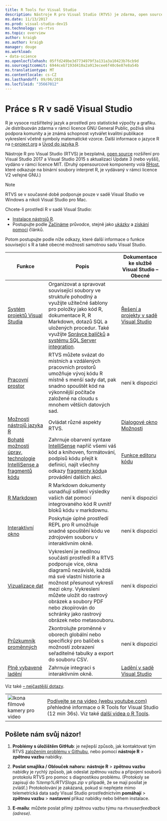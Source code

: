 ```yaml
---
title: R Tools for Visual Studio
description: Nástroje R pro Visual Studio (RTVS) je zdarma, open source rozšíření, která poskytuje mnoho funkcí jazyka, včetně IntelliSense, ladění a vzdálené pracovní prostory.
ms.date: 11/13/2017
ms.prod: visual-studio-dev15
ms.technology: vs-rtvs
ms.topic: overview
author: kraigb
ms.author: kraigb
manager: douge
ms.workload:
- data-science
ms.openlocfilehash: 05ffd249be3d7734979f3a131a3a10423b76cb9d
ms.sourcegitcommit: 6944ceb7193d410a2a913ecee6f40c6e87e8a54b
ms.translationtype: MT
ms.contentlocale: cs-CZ
ms.lasthandoff: 09/06/2018
ms.locfileid: "35667012"
---
```

# <a name="work-with-r-in-visual-studio"></a>Práce s R v sadě Visual Studio

R je vysoce rozšiřitelný jazyk a prostředí pro statistické výpočty a grafiku. Je distribuován zdarma v rámci licence GNU General Public, požívá silná podpora komunity a je známá schopnost vytvářet kvalitní publikace vykreslení včetně symboly matematické vzorce. Další informace o jazyce R na [r-project.org](https://www.r-project.org/about.html) a [Úvod do jazyka R](https://cran.r-project.org/doc/manuals/r-release/R-intro.html).

Nástroje R pro Visual Studio (RTVS) je bezplatná, [open source](https://github.com/microsoft/RTVS) rozšíření pro Visual Studio 2017 a Visual Studio 2015 s aktualizací Update 3 (nebo vyšší), vydáno v rámci licence MIT. (Druhý opensourcové komponenty volá [RHost](https://github.com/microsoft/R-Host), které odkazuje na binární soubory interpret R, je vydávaný v rámci licence V2 veřejné GNU.)

> [!Note]
> RTVS se v současné době podporuje pouze v sadě Visual Studio ve Windows a nikoli Visual Studio pro Mac.

Chcete-li prostředí R v sadě Visual Studio:

- [Instalace nástrojů R](installing-r-tools-for-visual-studio.md).
- Postupujte podle [Začínáme](getting-started-with-r.md) průvodce, stejně jako [ukázky](getting-started-samples.md) a [získání pomoci](getting-started-help.md) článků.

Potom postupujte podle níže odkazy, které další informace o funkce související s R a také obecné možnosti samotnou sadu Visual Studio.

| Funkce | Popis | Dokumentace ke službě Visual Studio – Obecné |
| --- | --- | --- |
| [Systém projektů Visual Studia](r-projects-in-visual-studio.md) | Organizovat a spravovat související soubory ve struktuře pohodlný a využijte užitečné šablony pro položky jako kód R, dokumentace R, R Markdown, dotazů SQL a uložených procedur. Také využijte [Správce balíčků](r-package-manager-in-visual-studio.md) a [systému SQL Server integration](integrating-sql-server-with-r.md).  | [Řešení a projekty v sadě Visual Studio](../ide/solutions-and-projects-in-visual-studio.md) |
| [Pracovní prostor](r-workspaces-in-visual-studio.md) | RTVS můžete svázat do místních a vzdálených pracovních prostorů umožňuje vývoj kódu R místně s menší sady dat, pak snadno spouštět kód na výkonnější počítače založené na cloudu s mnohem větších datových sad. | není k dispozici |
| [Možnosti nástrojů jazyka R](options-for-r-tools-in-visual-studio.md) | Ovládat různé aspekty RTVS. | [Dialogové okno Možnosti](../ide/reference/options-dialog-box-visual-studio.md) |
| [Bohaté možnosti úprav, technologie IntelliSense a fragmentů kódu](editing-r-code-in-visual-studio.md) | Zahrnuje obarvení syntaxe [IntelliSense](r-intellisense.md) napříč všemi váš kód a knihoven, formátování, podpisů kódu přejít k definici, najít všechny odkazy [fragmenty kódu](code-snippets-for-r.md)a provádění dalších akcí. | [Funkce editoru kódu](../ide/writing-code-in-the-code-and-text-editor.md) |
| [R Markdown](rmarkdown-with-r-in-visual-studio.md) | R Markdown dokumenty usnadňují sdílení výsledky vašich dat pomocí integrovaného kód R uvnitř bloků kódu v markdownu. | není k dispozici |
| [Interaktivní okno](interactive-repl-for-r-in-visual-studio.md) | Poskytuje úplné prostředí REPL pro R umožňuje snadné spouštění kódu ve zdrojovém souboru v interaktivním okně. | není k dispozici |
| [Vizualizace dat](visualizing-data-with-r-in-visual-studio.md) | Vykreslení je nedílnou součástí prostředí R a RTVS podporuje více, okna diagramů nezávislé, každá má své vlastní historie a možnost přesunout vykreslí mezi okny. Vykreslení můžete uložit do rastrový obrázek a soubory PDF nebo zkopírován do schránky jako rastrový obrázek nebo metasouboru.  | není k dispozici |
| [Průzkumník proměnných](variable-explorer.md) | Zkontrolujte proměnné v oborech globální nebo specifický pro balíček s možností zobrazení seřaditelné tabulky a export do souboru CSV. | není k dispozici |
| [Plně vybavené ladění](debugging-r-in-visual-studio.md) | Zahrnuje integraci s interaktivním okně. | [Ladění v sadě Visual Studio](../debugger/debugging-in-visual-studio.md) |

Viz také [– nejčastější dotazy](faq.md).

|   |   |
|---|---|
| ![Ikona filmové kamery pro video](../install/media/video-icon.png "Sledovat video") | [Podívejte se na video (webu youtube.com)](https://www.youtube.com/watch?v=dll3IS1bfWQ) přehledné informace o R Tools for Visual Studio (12 min 36s). Viz také [další videa o R Tools](https://www.youtube.com/results?search_query=R+Tools+for+visual+studio). |

## <a name="send-us-your-feedback"></a>Pošlete nám svůj názor!

1. **Problémy s úložištěm GitHub**: je nejlepší způsob, jak kontaktovat tým RTVS [založením problému v Githubu](https://github.com/Microsoft/RTVS/issues), nebo pomocí **nástroje R** > **zpětnou vazbu** nabídky.

1. **Poslat smajlíka / Oblouček nahoru**: **nástroje R** > **zpětnou vazbu** nabídky je rychlý způsob, jak odeslat zpětnou vazbu a připojení souborů protokolu RTVS pro pomoc s diagnostikou problému. (Protokoly se zapisují do *%temp%/RTVSlogs.zip* v případě, že se mají posílat je zvlášť.) Protokolování je zakázaná, pokud si nepřejete mimo telemetrická data sady Visual Studio prostřednictvím **pomáhají** > **zpětnou vazbu** > **nastavení** příkaz nabídky nebo během instalace.

1. **E-mailu**: můžete poslat přímý zpětnou vazbu týmu na *rtvsuserfeedback (adrese)*.
